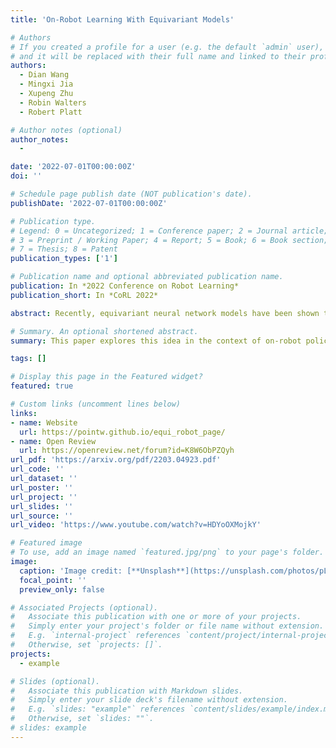 ```yaml
---
title: 'On-Robot Learning With Equivariant Models'

# Authors
# If you created a profile for a user (e.g. the default `admin` user), write the username (folder name) here
# and it will be replaced with their full name and linked to their profile.
authors:
  - Dian Wang
  - Mingxi Jia
  - Xupeng Zhu
  - Robin Walters
  - Robert Platt

# Author notes (optional)
author_notes:
  - 

date: '2022-07-01T00:00:00Z'
doi: ''

# Schedule page publish date (NOT publication's date).
publishDate: '2022-07-01T00:00:00Z'

# Publication type.
# Legend: 0 = Uncategorized; 1 = Conference paper; 2 = Journal article;
# 3 = Preprint / Working Paper; 4 = Report; 5 = Book; 6 = Book section;
# 7 = Thesis; 8 = Patent
publication_types: ['1']

# Publication name and optional abbreviated publication name.
publication: In *2022 Conference on Robot Learning*
publication_short: In *CoRL 2022*

abstract: Recently, equivariant neural network models have been shown to im- prove sample efficiency for tasks in computer vision and reinforcement learning. This paper explores this idea in the context of on-robot policy learning in which a policy must be learned entirely on a physical robotic system without reference to a model, a simulator, or an offline dataset. We focus on applications of Equivariant SAC to robotic manipulation and explore a number of variations of the algorithm. Ultimately, we demonstrate the ability to learn several non-trivial manipulation tasks completely through on-robot experiences in less than an hour or two of wall clock time.

# Summary. An optional shortened abstract.
summary: This paper explores this idea in the context of on-robot policy learning in which a policy must be learned entirely on a physical robotic system without reference to a model, a simulator, or an offline dataset.

tags: []

# Display this page in the Featured widget?
featured: true

# Custom links (uncomment lines below)
links:
- name: Website
  url: https://pointw.github.io/equi_robot_page/
- name: Open Review
  url: https://openreview.net/forum?id=K8W6ObPZQyh
url_pdf: 'https://arxiv.org/pdf/2203.04923.pdf'
url_code: ''
url_dataset: ''
url_poster: ''
url_project: ''
url_slides: ''
url_source: ''
url_video: 'https://www.youtube.com/watch?v=HDYoOXMojkY'

# Featured image
# To use, add an image named `featured.jpg/png` to your page's folder.
image:
  caption: 'Image credit: [**Unsplash**](https://unsplash.com/photos/pLCdAaMFLTE)'
  focal_point: ''
  preview_only: false

# Associated Projects (optional).
#   Associate this publication with one or more of your projects.
#   Simply enter your project's folder or file name without extension.
#   E.g. `internal-project` references `content/project/internal-project/index.md`.
#   Otherwise, set `projects: []`.
projects:
  - example

# Slides (optional).
#   Associate this publication with Markdown slides.
#   Simply enter your slide deck's filename without extension.
#   E.g. `slides: "example"` references `content/slides/example/index.md`.
#   Otherwise, set `slides: ""`.
# slides: example
---
```


<!-- {{% callout note %}}
Click the _Cite_ button above to demo the feature to enable visitors to import publication metadata into their reference management software.
{{% /callout %}}

{{% callout note %}}
Create your slides in Markdown - click the _Slides_ button to check out the example.
{{% /callout %}}

Supplementary notes can be added here, including [code, math, and images](https://wowchemy.com/docs/writing-markdown-latex/). -->
